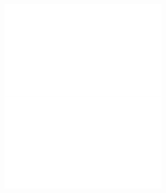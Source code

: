 ![](https://raw.githubusercontent.com/exyezed/github-stats-transparent/output/generated/overview.svg)
![](https://raw.githubusercontent.com/exyezed/github-stats-transparent/output/generated/languages.svg)
